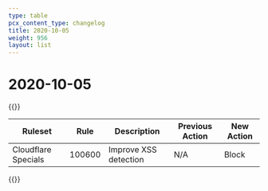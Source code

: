 ```yaml
---
type: table
pcx_content_type: changelog
title: 2020-10-05
weight: 956
layout: list
---
```


# 2020-10-05

{{<table-wrap>}}

<table style="width: 100%">
  <thead>
    <tr>
      <th>Ruleset</th>
      <th>Rule</th>
      <th>Description</th>
      <th>Previous Action</th>
      <th>New Action</th>
    </tr>
  </thead>
  <tbody>
    <tr>
      <td>Cloudflare Specials</td>
      <td>100600</td>
      <td>Improve XSS detection</td>
      <td>N/A</td>
      <td>Block</td>
    </tr>
  </tbody>
</table>
{{</table-wrap>}}
